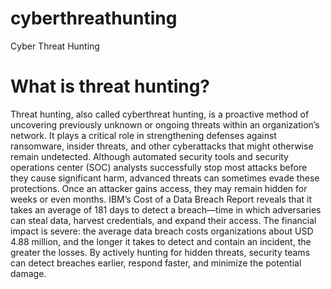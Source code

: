 # cyberthreathunting
Cyber Threat Hunting
# What is threat hunting?
   Threat hunting, also called cyberthreat hunting, is a proactive method of uncovering previously unknown or ongoing threats within an organization’s network. It plays a critical role in strengthening defenses against ransomware, insider threats, and other cyberattacks that might otherwise remain undetected. Although automated security tools and security operations center (SOC) analysts successfully stop most attacks before they cause significant harm, advanced threats can sometimes evade these protections. Once an attacker gains access, they may remain hidden for weeks or even months. IBM’s Cost of a Data Breach Report reveals that it takes an average of 181 days to detect a breach—time in which adversaries can steal data, harvest credentials, and expand their access. The financial impact is severe: the average data breach costs organizations about USD 4.88 million, and the longer it takes to detect and contain an incident, the greater the losses. By actively hunting for hidden threats, security teams can detect breaches earlier, respond faster, and minimize the potential damage.
